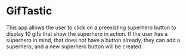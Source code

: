 # GifTastic

This app allows the user to click on a preexisting superhero button to display 10 gifs that show the superhero in action.
If the user has a superhero in mind, that does not have a button already, they can add a superhero, and a new superhero button will be
created.

